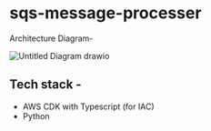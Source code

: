 # sqs-message-processer


Architecture Diagram-

![Untitled Diagram drawio](https://github.com/sumit-kumar-bhowmick/sqs-message-processer/assets/33891296/18b54c6f-1c3a-45d6-879b-5acb53fedc2e)


## Tech stack -
* AWS CDK with Typescript (for IAC)
* Python 




